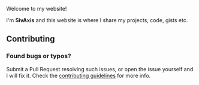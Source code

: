 Welcome to my website!

I'm **SivAxis** and this website is where I share my projects, code, gists etc. 

## Contributing
### Found bugs or typos?
Submit a Pull Request resolving such issues, or open the issue yourself and I will fix it. Check the [contributing guidelines](https://github.com/SivAxis/SivAxis.github.io/blob/main/CONTRIBUTING.md) for more info.

